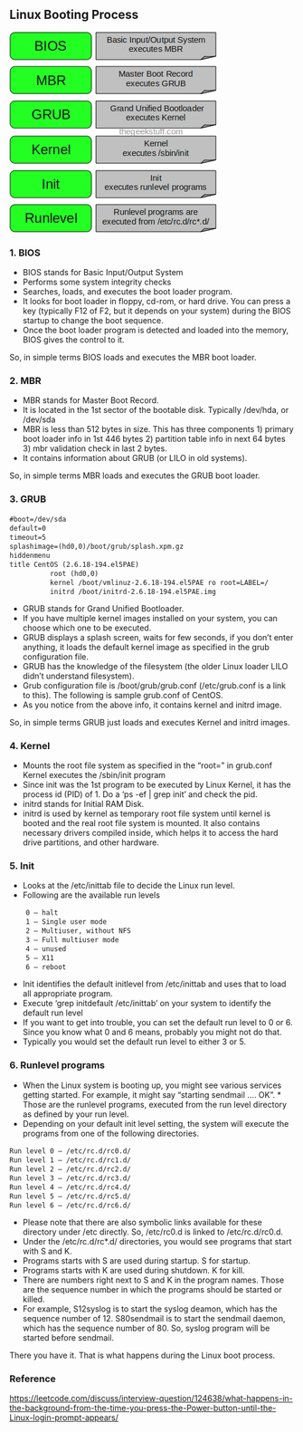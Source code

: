 ## Linux Booting Process

![Linux-boot-process](../images/linux-boot-process.png)

### 1. BIOS

* BIOS stands for Basic Input/Output System
* Performs some system integrity checks
* Searches, loads, and executes the boot loader program.
* It looks for boot loader in floppy, cd-rom, or hard drive. You can press a key (typically F12 of F2, but it depends on your system) during the BIOS startup to change the boot sequence.
* Once the boot loader program is detected and loaded into the memory, BIOS gives the control to it.

So, in simple terms BIOS loads and executes the MBR boot loader.

### 2. MBR

* MBR stands for Master Boot Record.
* It is located in the 1st sector of the bootable disk. Typically /dev/hda, or /dev/sda
* MBR is less than 512 bytes in size. This has three components 1) primary boot loader info in 1st 446 bytes 2) partition table info in next 64 bytes 3) mbr validation check in last 2 bytes.
* It contains information about GRUB (or LILO in old systems).

So, in simple terms MBR loads and executes the GRUB boot loader.

### 3. GRUB
```shell
#boot=/dev/sda
default=0
timeout=5
splashimage=(hd0,0)/boot/grub/splash.xpm.gz
hiddenmenu
title CentOS (2.6.18-194.el5PAE)
          root (hd0,0)
          kernel /boot/vmlinuz-2.6.18-194.el5PAE ro root=LABEL=/
          initrd /boot/initrd-2.6.18-194.el5PAE.img
```
* GRUB stands for Grand Unified Bootloader.
* If you have multiple kernel images installed on your system, you can choose which one to be executed.
* GRUB displays a splash screen, waits for few seconds, if you don’t enter anything, it loads the default kernel image as specified in the grub configuration file.
* GRUB has the knowledge of the filesystem (the older Linux loader LILO didn’t understand filesystem).
* Grub configuration file is /boot/grub/grub.conf (/etc/grub.conf is a link to this). The following is sample grub.conf of CentOS.
* As you notice from the above info, it contains kernel and initrd image.

So, in simple terms GRUB just loads and executes Kernel and initrd images.

### 4. Kernel

* Mounts the root file system as specified in the “root=” in grub.conf
Kernel executes the /sbin/init program
* Since init was the 1st program to be executed by Linux Kernel, it has the process id (PID) of 1. Do a ‘ps -ef | grep init’ and check the pid.
* initrd stands for Initial RAM Disk.
* initrd is used by kernel as temporary root file system until kernel is booted and the real root file system is mounted. It also contains necessary drivers compiled inside, which helps it to access the hard drive partitions, and other hardware.

### 5. Init

* Looks at the /etc/inittab file to decide the Linux run level.
* Following are the available run levels
```
    0 – halt
    1 – Single user mode
    2 – Multiuser, without NFS
    3 – Full multiuser mode
    4 – unused
    5 – X11
    6 – reboot
```
* Init identifies the default initlevel from /etc/inittab and uses that to load all appropriate program.
* Execute ‘grep initdefault /etc/inittab’ on your system to identify the default run level
* If you want to get into trouble, you can set the default run level to 0 or 6. Since you know what 0 and 6 means, probably you might not do that.
* Typically you would set the default run level to either 3 or 5.

### 6. Runlevel programs

* When the Linux system is booting up, you might see various services getting started. For example, it might say “starting sendmail …. OK”. * Those are the runlevel programs, executed from the run level directory as defined by your run level.
* Depending on your default init level setting, the system will execute the programs from one of the following directories.
```
Run level 0 – /etc/rc.d/rc0.d/
Run level 1 – /etc/rc.d/rc1.d/
Run level 2 – /etc/rc.d/rc2.d/
Run level 3 – /etc/rc.d/rc3.d/
Run level 4 – /etc/rc.d/rc4.d/
Run level 5 – /etc/rc.d/rc5.d/
Run level 6 – /etc/rc.d/rc6.d/
```
* Please note that there are also symbolic links available for these directory under /etc directly. So, /etc/rc0.d is linked to /etc/rc.d/rc0.d.
* Under the /etc/rc.d/rc*.d/ directories, you would see programs that start with S and K.
* Programs starts with S are used during startup. S for startup.
* Programs starts with K are used during shutdown. K for kill.
* There are numbers right next to S and K in the program names. Those are the sequence number in which the programs should be started or killed.
* For example, S12syslog is to start the syslog deamon, which has the sequence number of 12. S80sendmail is to start the sendmail daemon, which has the sequence number of 80. So, syslog program will be started before sendmail.

There you have it. That is what happens during the Linux boot process.

### Reference

https://leetcode.com/discuss/interview-question/124638/what-happens-in-the-background-from-the-time-you-press-the-Power-button-until-the-Linux-login-prompt-appears/